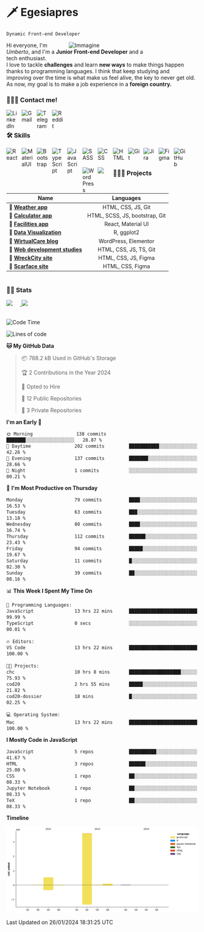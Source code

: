 # 🗡️ Egesiapres

`Dynamic Front-end Developer`

<img src="https://cdn.dribbble.com/users/1201592/screenshots/9078494/media/422a760a51cef7de2fa3db9daf697853.gif" alt="Immagine" width="340px" align="right" />

Hi everyone, I'm _Umberto_, and I'm a **Junior Front-end Developer** and a<br>tech enthusiast.<br> I love to tackle **challenges** and learn **new ways** to make things happen<br>thanks to programming languages. I think that keep studying and<br>improving over the time is what make us feel alive, the key to never get old.<br>As now, my goal is to make a job experience in a **foreign country.**

<!-- cosa sto facendo ora -->

<!-- If you like my profile, don't forget to hit the ⭐️ button -->

### 💁🏼‍♂️ Contact me!

<a href="https://www.linkedin.com/in/umberto-pasinetti/?locale=en_US" target="_blank"><img align='left' alt='LinkedIn' width='30px' src="https://cdn.jsdelivr.net/gh/devicons/devicon/icons/linkedin/linkedin-original.svg" style='padding-right: 10px;'/></a>
<a href="https://mail.google.com/mail/u/0/?fs=1&tf=cm&source=mailto&to=pasinetti96@gmail.com" target="_blank"><img align='left' alt='Gmail' width='30px' src="https://img.icons8.com/color/96/gmail-new.png" style='margin-right: 10px'/></a>
<a href="https://telegram.me/Egesiapres" target="_blank"><img align='left' alt='Telegram' width='30px' src="https://img.icons8.com/color/96/telegram-app--v1.png" style='margin-right: 10px'/></a>
<a href="https://www.reddit.com/user/Egesiapres" target="_blank"><img align='left' alt='Reddit' width='30px' src="https://img.icons8.com/external-tal-revivo-color-tal-revivo/96/external-reddit-gives-you-the-best-of-the-internet-in-one-place-logo-color-tal-revivo.png" style='margin-right: 10px'/></a>
<br />

#

### 🛠️ Skills

<img align="left" alt="React" width="30px" style="padding-right:10px;" src="https://cdn.jsdelivr.net/gh/devicons/devicon/icons/react/react-original.svg" />
<img align="left" alt="MaterialUI" width="30px" style="padding-right:10px;" src="https://cdn.jsdelivr.net/gh/devicons/devicon/icons/materialui/materialui-plain.svg" />
<img align="left" alt="Bootstrap" width="30px" style="padding-right:10px;" src="https://cdn.jsdelivr.net/gh/devicons/devicon/icons/bootstrap/bootstrap-original.svg" />
<img align="left" alt="TypeScript" width="30px" style="padding-right:10px;" src="https://cdn.jsdelivr.net/gh/devicons/devicon/icons/typescript/typescript-plain.svg" />        
<img align="left" alt="JavaScript" width="30px" style="padding-right:10px;" src="https://cdn.jsdelivr.net/gh/devicons/devicon/icons/javascript/javascript-plain.svg" />
<img align="left" alt="SASS" width="30px" style="padding-right:10px;" src="https://cdn.jsdelivr.net/gh/devicons/devicon/icons/sass/sass-original.svg" />
<img align="left" alt="CSS" width="30px" style="padding-right:10px;" src="https://cdn.jsdelivr.net/gh/devicons/devicon/icons/css3/css3-plain.svg" />
<img align="left" alt="HTML" width="30px" style="padding-right:10px;" src="https://cdn.jsdelivr.net/gh/devicons/devicon/icons/html5/html5-plain.svg" />
<img align="left" alt="Git" width="30px" style="padding-right:10px;" src="https://cdn.jsdelivr.net/gh/devicons/devicon/icons/git/git-original.svg" />
<img align="left" alt="Jira" width="30px" style="padding-right:10px;" src="https://cdn.jsdelivr.net/gh/devicons/devicon/icons/jira/jira-original.svg" />
<img align="left" alt="Figma" width="30px" style="padding-right:10px;" src="https://cdn.jsdelivr.net/gh/devicons/devicon/icons/figma/figma-original.svg" />
<img align="left" alt="GitHub" width="30px" style="padding-right:10px;" src="https://cdn.jsdelivr.net/gh/devicons/devicon/icons/github/github-original.svg" />
<img align="left" alt="WordPress" width="30px" style="padding-right:10px;" src="https://cdn.jsdelivr.net/gh/devicons/devicon/icons/wordpress/wordpress-plain.svg" />
<img align="left" alt="LaTex" width="30px" style="padding-right:10px; color: #ffffff" src="https://cdn.jsdelivr.net/gh/devicons/devicon/icons/latex/latex-original.svg" />
<br />

#

### 👨🏼‍🏭 Projects

| Name                                                                          |                 Languages                 |
| ----------------------------------------------------------------------------- | :---------------------------------------:
| 🔗 [**Weather app**](https://github.com/Egesiapres/weather-app)               |            HTML, CSS, JS, Git             |
| 🔗 [**Calculator app**](https://github.com/Egesiapres/calculator-app)  |    HTML, SCSS, JS, bootstrap, Git    |
| 🔗 [**Facilities app**](https://github.com/Egesiapres/facilities-app)         |            React, Material UI             |
| 🔗 [**Data Visualization**](https://github.com/Egesiapres/dataViz)            |                R, ggplot2                 |
| 🔗 [**WirtualCare blog**](https://github.com/Egesiapres/wirtualCare-blog)     |           WordPress, Elementor            |
| 🔗 [**Web development studies**](https://github.com/Egesiapres/webDev-skills) |           HTML, CSS, JS, TS, Git          |
| 🔗 [**WreckCity site**](https://github.com/Egesiapres/wreckCity-site)         |           HTML, CSS, JS, Figma            |
| 🔗 [**Scarface site**](https://github.com/Egesiapres/scarface-site)           |             HTML, CSS, Figma              |

#

### 🕵🏼 Stats

<a href="https://github.com/Egesiapres">
  <img height="180px" src="https://github-readme-stats.vercel.app/api?username=Egesiapres&show_icons=true&theme=tokyonight" style="margin-right: 20px" />
</a>
<a href="https://github.com/Egesiapres">
  <img height="180px" src="https://github-readme-stats.vercel.app/api/top-langs/?username=Egesiapres&layout=compact&theme=tokyonight&langs_count=10&hide=r,php&card_width=375">
</a>
<br />
<br />

<!--START_SECTION:waka-->
![Code Time](http://img.shields.io/badge/Code%20Time-556%20hrs%2029%20mins-blue)

![Lines of code](https://img.shields.io/badge/From%20Hello%20World%20I%27ve%20Written-4.2%20million%20lines%20of%20code-blue)

**🐱 My GitHub Data** 

> 📦 788.2 kB Used in GitHub's Storage 
 > 
> 🏆 2 Contributions in the Year 2024
 > 
> 💼 Opted to Hire
 > 
> 📜 12 Public Repositories 
 > 
> 🔑 3 Private Repositories 
 > 
**I'm an Early 🐤** 

```text
🌞 Morning                138 commits         ███████░░░░░░░░░░░░░░░░░░   28.87 % 
🌆 Daytime                202 commits         ███████████░░░░░░░░░░░░░░   42.26 % 
🌃 Evening                137 commits         ███████░░░░░░░░░░░░░░░░░░   28.66 % 
🌙 Night                  1 commits           ░░░░░░░░░░░░░░░░░░░░░░░░░   00.21 % 
```
📅 **I'm Most Productive on Thursday** 

```text
Monday                   79 commits          ████░░░░░░░░░░░░░░░░░░░░░   16.53 % 
Tuesday                  63 commits          ███░░░░░░░░░░░░░░░░░░░░░░   13.18 % 
Wednesday                80 commits          ████░░░░░░░░░░░░░░░░░░░░░   16.74 % 
Thursday                 112 commits         ██████░░░░░░░░░░░░░░░░░░░   23.43 % 
Friday                   94 commits          █████░░░░░░░░░░░░░░░░░░░░   19.67 % 
Saturday                 11 commits          █░░░░░░░░░░░░░░░░░░░░░░░░   02.30 % 
Sunday                   39 commits          ██░░░░░░░░░░░░░░░░░░░░░░░   08.16 % 
```


📊 **This Week I Spent My Time On** 

```text
💬 Programming Languages: 
JavaScript               13 hrs 22 mins      █████████████████████████   99.99 % 
TypeScript               0 secs              ░░░░░░░░░░░░░░░░░░░░░░░░░   00.01 % 

🔥 Editors: 
VS Code                  13 hrs 22 mins      █████████████████████████   100.00 % 

🐱‍💻 Projects: 
chc                      10 hrs 8 mins       ███████████████████░░░░░░   75.93 % 
cod20                    2 hrs 55 mins       █████░░░░░░░░░░░░░░░░░░░░   21.82 % 
cod20-dossier            18 mins             █░░░░░░░░░░░░░░░░░░░░░░░░   02.25 % 

💻 Operating System: 
Mac                      13 hrs 22 mins      █████████████████████████   100.00 % 
```

**I Mostly Code in JavaScript** 

```text
JavaScript               5 repos             ██████████░░░░░░░░░░░░░░░   41.67 % 
HTML                     3 repos             ██████░░░░░░░░░░░░░░░░░░░   25.00 % 
CSS                      1 repo              ██░░░░░░░░░░░░░░░░░░░░░░░   08.33 % 
Jupyter Notebook         1 repo              ██░░░░░░░░░░░░░░░░░░░░░░░   08.33 % 
TeX                      1 repo              ██░░░░░░░░░░░░░░░░░░░░░░░   08.33 % 
```



**Timeline**

![Lines of Code chart](https://raw.githubusercontent.com/Egesiapres/Egesiapres/master/assets/bar_graph.png)


 Last Updated on 26/01/2024 18:31:25 UTC
<!--END_SECTION:waka-->
